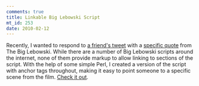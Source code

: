 ```yaml
--- 
comments: true
title: Linkable Big Lebowski Script
mt_id: 253
date: 2010-02-12
---
```

Recently, I wanted to respond to <a href="http://twitter.com/peasleer/status/8136443388">a friend's tweet</a>
with a <a href="http://twitter.com/dinomite/status/8138332322">specific quote</a> from The Big Lebowski.  While there are a number of Big Lebowski scripts around
the internet, none of them provide markup to allow linking to sections of the script.  With the
help of some simple Perl, I created a version of the script with anchor tags throughout, making it
easy to point someone to a specific scene from the film.  <a href="http://dinomite.net/~dinomite/lebowski.html">Check it
out</a>.
